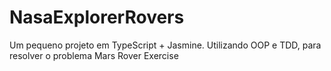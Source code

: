 # NasaExplorerRovers
Um pequeno projeto em TypeScript + Jasmine. Utilizando OOP e TDD, para resolver o problema Mars Rover Exercise
